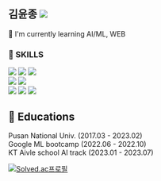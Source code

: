 김윤종 <a href="https://americanoisice.tistory.com/" target="_blank"><img src="https://img.shields.io/badge/americanoisice-20C997?style=flat&logo=Tistory&logoColor=6f4f28"/></a>
---
🐧 I'm currently learning AI/ML, WEB

### 🔨 SKILLS
<img src="https://img.shields.io/badge/Python-3776AB?style=flat&logo=Python&logoColor=white"/>  <img src="https://img.shields.io/badge/Django-092E20?style=flat&logo=Django&logoColor=white"/> 
<img src="https://img.shields.io/badge/Spring-6DB33F?style=flat&logo=Spring&logoColor=white"/>
<br> <img src="https://img.shields.io/badge/PyTorch-EE4C2C?style=flat&logo=PyTorch&logoColor=white"/> <img src="https://img.shields.io/badge/tensorflow-FF6F00?style=flat&logo=tensorflow&logoColor=white"/>
<br> <img src="https://img.shields.io/badge/docker-2496ED?style=flat&logo=Docker&logoColor=white"/> <img src="https://img.shields.io/badge/mariadb-003545?style=flat&logo=mariadb&logoColor=white"/> <img src="https://img.shields.io/badge/AWS-232F3E?style=flat&logo=amazonaws&logoColor=red"/>

## 🏫 Educations
Pusan National Univ. (2017.03 - 2023.02)
<br> Google ML bootcamp (2022.06 - 2022.10)
<br> KT Aivle school AI track (2023.01 - 2023.07)



[![Solved.ac프로필](http://mazassumnida.wtf/api/v2/generate_badge?boj=americanoisice)](https://solved.ac/americanoisice)
